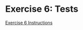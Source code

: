 # Exercise 6: Tests

[Exercise 6 Instructions](https://github.com/reverentgeek/electron-workshop/wiki/Exercise-6:-Tests)
